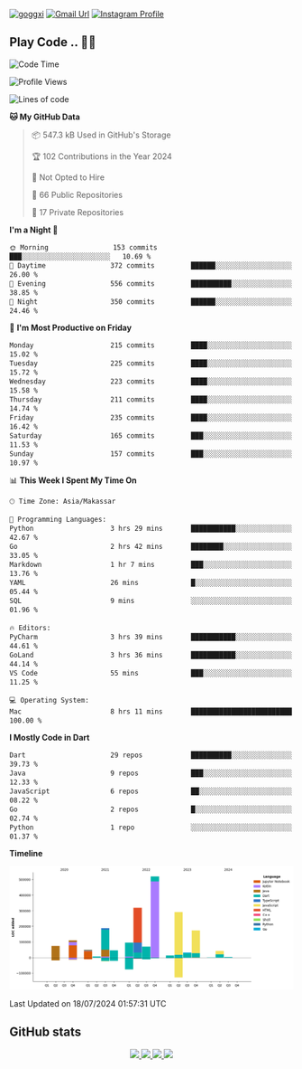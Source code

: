 [![goggxi](https://img.shields.io/badge/Portofolio-Goggxi-orange)](https://goggxi.github.io)
[![Gmail Url](https://img.shields.io/twitter/url?label=Goggxi@gmail.com&logo=gmail&style=social&url=http%3A%2F%2Fmailto%3Acontact.Goggxi@gmail.com)](mailto:Goggxi@gmail.com) [![Instagram Profile](https://img.shields.io/twitter/url?label=moh_rifkan&logo=instagram&style=social&url=https://www.instagram.com/moh_rifkan/)](https://www.instagram.com/moh_rifkan/)

## Play Code .. 💬🚀

<!-- [![Moh Rifkan GitHub stats](https://github-readme-stats.vercel.app/api?username=goggxi&count_private=true&show_icons=true&theme=dracula&custom_title=Goggxi%20Statistic%20🚀)](https://github.com/goggxi/goggxi)

[![Top Langs](https://github-readme-stats.vercel.app/api/top-langs/?username=goggxi&langs_count=8&layout=compact&show_icons=true&theme=dracula)](https://github.com/goggxi/goggxi) -->

<!--START_SECTION:waka-->
![Code Time](http://img.shields.io/badge/Code%20Time-2%2C989%20hrs%2029%20mins-blue)

![Profile Views](http://img.shields.io/badge/Profile%20Views-0-blue)

![Lines of code](https://img.shields.io/badge/From%20Hello%20World%20I%27ve%20Written-2.0%20million%20lines%20of%20code-blue)

**🐱 My GitHub Data** 

> 📦 547.3 kB Used in GitHub's Storage 
 > 
> 🏆 102 Contributions in the Year 2024
 > 
> 🚫 Not Opted to Hire
 > 
> 📜 66 Public Repositories 
 > 
> 🔑 17 Private Repositories 
 > 
**I'm a Night 🦉** 

```text
🌞 Morning                153 commits         ███░░░░░░░░░░░░░░░░░░░░░░   10.69 % 
🌆 Daytime                372 commits         ██████░░░░░░░░░░░░░░░░░░░   26.00 % 
🌃 Evening                556 commits         ██████████░░░░░░░░░░░░░░░   38.85 % 
🌙 Night                  350 commits         ██████░░░░░░░░░░░░░░░░░░░   24.46 % 
```
📅 **I'm Most Productive on Friday** 

```text
Monday                   215 commits         ████░░░░░░░░░░░░░░░░░░░░░   15.02 % 
Tuesday                  225 commits         ████░░░░░░░░░░░░░░░░░░░░░   15.72 % 
Wednesday                223 commits         ████░░░░░░░░░░░░░░░░░░░░░   15.58 % 
Thursday                 211 commits         ████░░░░░░░░░░░░░░░░░░░░░   14.74 % 
Friday                   235 commits         ████░░░░░░░░░░░░░░░░░░░░░   16.42 % 
Saturday                 165 commits         ███░░░░░░░░░░░░░░░░░░░░░░   11.53 % 
Sunday                   157 commits         ███░░░░░░░░░░░░░░░░░░░░░░   10.97 % 
```


📊 **This Week I Spent My Time On** 

```text
🕑︎ Time Zone: Asia/Makassar

💬 Programming Languages: 
Python                   3 hrs 29 mins       ███████████░░░░░░░░░░░░░░   42.67 % 
Go                       2 hrs 42 mins       ████████░░░░░░░░░░░░░░░░░   33.05 % 
Markdown                 1 hr 7 mins         ███░░░░░░░░░░░░░░░░░░░░░░   13.76 % 
YAML                     26 mins             █░░░░░░░░░░░░░░░░░░░░░░░░   05.44 % 
SQL                      9 mins              ░░░░░░░░░░░░░░░░░░░░░░░░░   01.96 % 

🔥 Editors: 
PyCharm                  3 hrs 39 mins       ███████████░░░░░░░░░░░░░░   44.61 % 
GoLand                   3 hrs 36 mins       ███████████░░░░░░░░░░░░░░   44.14 % 
VS Code                  55 mins             ███░░░░░░░░░░░░░░░░░░░░░░   11.25 % 

💻 Operating System: 
Mac                      8 hrs 11 mins       █████████████████████████   100.00 % 
```

**I Mostly Code in Dart** 

```text
Dart                     29 repos            ██████████░░░░░░░░░░░░░░░   39.73 % 
Java                     9 repos             ███░░░░░░░░░░░░░░░░░░░░░░   12.33 % 
JavaScript               6 repos             ██░░░░░░░░░░░░░░░░░░░░░░░   08.22 % 
Go                       2 repos             █░░░░░░░░░░░░░░░░░░░░░░░░   02.74 % 
Python                   1 repo              ░░░░░░░░░░░░░░░░░░░░░░░░░   01.37 % 
```



**Timeline**

![Lines of Code chart](https://raw.githubusercontent.com/Goggxi/Goggxi/main/assets/bar_graph.png)


 Last Updated on 18/07/2024 01:57:31 UTC
<!--END_SECTION:waka-->

## GitHub stats

<p align="center">
  <a href="https://github.com/goggxi">
    <img src="http://github-profile-summary-cards.vercel.app/api/cards/profile-details?username=goggxi&theme=transparent" />
  </a>
  <a href="https://github.com/goggxi">
    <img src="https://github-readme-streak-stats.herokuapp.com/?user=goggxi&hide_border=true&card_width=338&theme=transparent" />
  </a>
  <a href="https://github.com/goggxi">
    <img src="http://github-profile-summary-cards.vercel.app/api/cards/stats?username=goggxi&theme=transparent" />
  </a>
  <a href="https://github.com/goggxi">
    <img src="https://github-readme-stats.vercel.app/api/top-langs/?username=goggxi&langs_count=10&exclude_repo=&hide=c,makefile,html,css,sass,nix,nunjucks,tsql,dockerfile,shell&card_width=699&hide_border=true&theme=transparent" />
  </a>
  <!-- <br/>
  <a href="https://github.com/goggxi">
    <img src="https://komarev.com/ghpvc/?username=goggxi&color=blue&style=flat" />
  </a> -->
</p>
